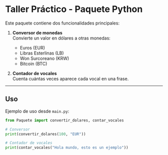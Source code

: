# Taller Práctico - Paquete Python

Este paquete contiene dos funcionalidades principales:

1. **Conversor de monedas**  
   Convierte un valor en dólares a otras monedas:  
   - Euros (EUR)  
   - Libras Esterlinas (LB)  
   - Won Surcoreano (KRW)  
   - Bitcoin (BTC)  

2. **Contador de vocales**  
   Cuenta cuántas veces aparece cada vocal en una frase.

---

## Uso

Ejemplo de uso desde `main.py`:

```python
from Paquete import convertir_dolares, contar_vocales

# Conversor
print(convertir_dolares(100, "EUR"))

# Contador de vocales
print(contar_vocales("Hola mundo, esto es un ejemplo"))
